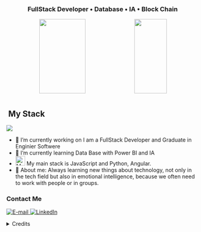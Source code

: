 

<h3 align="center">
  FullStack Developer • Database • IA • Block Chain
</h3>


<div align='center'>

<div align="center">  
  
  <img width="49%" height="195px" src="https://github-readme-stats.vercel.app/api?username=andredosreis&show_icons=true&count_private=true&title_color=80F7D4&icon_color=9d00ff&text_color=c9d1d9&bg_color=0d1117&border_color=fff0" /> 
  
  <img width="41%" height="195px" src="https://github-readme-stats.vercel.app/api/top-langs/?username=andredosreis&layout=compact&title_color=80F7D4&text_color=fff&bg_color=0d1117&border_color=fff0" />
  
</div>

</div>

<img src="C:\Users\andre\OneDrive\Documentos\Estudos\andredosreis\image\lineBar.png" width="100%" height="8px"/>

## &nbsp;My Stack
<img src="https://skillicons.dev/icons?i=vscode,html,css,js,cs,java,py,angular,aws,git,github&theme=dark" />


- 🔭 I’m currently working on I am a FullStack Developer and Graduate in Enginier Softwere
- 🌱 I’m currently learning Data Base with Power BI and IA
- <img src="https://raw.githubusercontent.com/Tarikul-Islam-Anik/Animated-Fluent-Emojis/master/Emojis/People%20with%20professions/Man%20Technologist%20Light%20Skin%20Tone.png" alt="Man Technologist Light Skin Tone" width="25" height="25" /> My main stack is JavaScript and Python, Angular.<br />
- 💬 About me: Always learning new things about technology, not only in the tech field but also in emotional intelligence, because we often need to work with people or in groups.

<h3>Contact Me</h3>
<div align="left">
<p>
<a href="mailto:andredosreis@gmail.com">
<img src="https://img.shields.io/badge/-email-020114?style=for-the-badge&amp;logo=microsoft-outlook&amp;logoColor=6ED2B6&amp;color:FFF" alt="E-mail">
</a>
<a href="https://www.linkedin.com/in/andredosreispro"><img src="https://img.shields.io/badge/-LinkedIn-020114?style=for-the-badge&amp;logo=linkedin&amp;logoColor=6ED2B6&amp;color:FFF" alt="LinkedIn"></a>

</div>

<details align="left">
  <summary>Credits</summary> 
  - GitHub Stats by <a href="https://github.com/anuraghazra/github-readme-stats">anuraghazra</a>
  <br>
   - GitHub Streak by <a href="https://github.com/DenverCoder1/github-readme-streak-stats">DenverCoder1</a>
  <br>
  - Developer vector created by <a href="https://www.freepik.com/vectors/developer">storyset - www.freepik.com</a> (edited by author)
</details>


